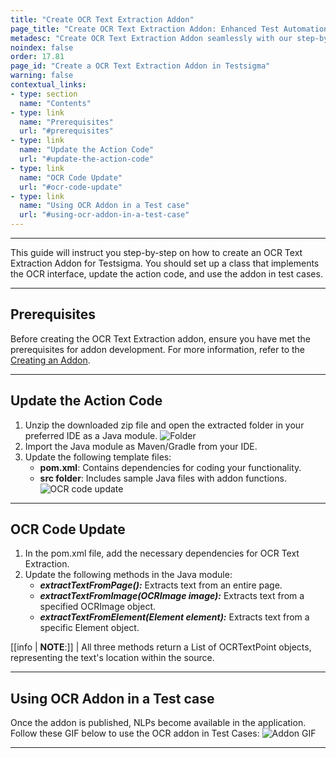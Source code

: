 ```yaml
---
title: "Create OCR Text Extraction Addon"
page_title: "Create OCR Text Extraction Addon: Enhanced Test Automation"
metadesc: "Create OCR Text Extraction Addon seamlessly with our step-by-step guide. Extract text from pages, images, and elements effortlessly. Enhance your testing."
noindex: false
order: 17.81
page_id: "Create a OCR Text Extraction Addon in Testsigma"
warning: false
contextual_links:
- type: section
  name: "Contents"
- type: link
  name: "Prerequisites"
  url: "#prerequisites"
- type: link
  name: "Update the Action Code"
  url: "#update-the-action-code"
- type: link
  name: "OCR Code Update"
  url: "#ocr-code-update"
- type: link
  name: "Using OCR Addon in a Test case"
  url: "#using-ocr-addon-in-a-test-case"
---
```


---

This guide will instruct you step-by-step on how to create an OCR Text Extraction Addon for Testsigma. You should set up a class that implements the OCR interface, update the action code, and use the addon in test cases.

---

## **Prerequisites**

Before creating the OCR Text Extraction addon, ensure you have met the prerequisites for addon development. For more information, refer to the [Creating an Addon](https://testsigma.com/docs/addons/create/).

---

## **Update the Action Code**

1. Unzip the downloaded zip file and open the extracted folder in your preferred IDE as a Java module. ![Folder](https://s3.amazonaws.com/static-docs.testsigma.com/new_images/projects/applications/folder.png)
2. Import the Java module as Maven/Gradle from your IDE.
3. Update the following template files:
    - **pom.xml**: Contains dependencies for coding your functionality.
    - **src folder**: Includes sample Java files with addon functions.
![OCR code update](https://s3.amazonaws.com/static-docs.testsigma.com/new_images/projects/applications/ocr.png)

---

## **OCR Code Update**

1. In the pom.xml file, add the necessary dependencies for OCR Text Extraction.
2. Update the following methods in the Java module:
    - ***extractTextFromPage():*** Extracts text from an entire page.
    - ***extractTextFromImage(OCRImage image):*** Extracts text from a specified OCRImage object.
    - ***extractTextFromElement(Element element):*** Extracts text from a specific Element object.

[[info | **NOTE**:]]
| All three methods return a List of OCRTextPoint objects, representing the text's location within the source.

---

## **Using OCR Addon in a Test case**

Once the addon is published, NLPs become available in the application. Follow these GIF below to use the OCR addon in Test Cases: ![Addon GIF](https://s3.amazonaws.com/static-docs.testsigma.com/new_images/projects/applications/ocr_text_extraction_addon.gif)

---
